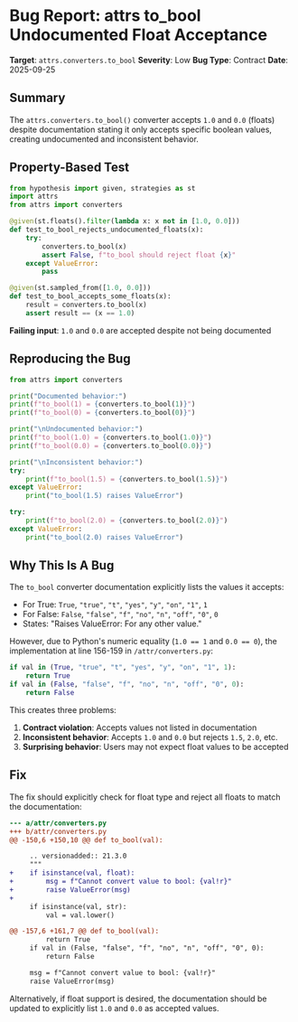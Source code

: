 # Bug Report: attrs to_bool Undocumented Float Acceptance

**Target**: `attrs.converters.to_bool`
**Severity**: Low
**Bug Type**: Contract
**Date**: 2025-09-25

## Summary

The `attrs.converters.to_bool()` converter accepts `1.0` and `0.0` (floats) despite documentation stating it only accepts specific boolean values, creating undocumented and inconsistent behavior.

## Property-Based Test

```python
from hypothesis import given, strategies as st
import attrs
from attrs import converters

@given(st.floats().filter(lambda x: x not in [1.0, 0.0]))
def test_to_bool_rejects_undocumented_floats(x):
    try:
        converters.to_bool(x)
        assert False, f"to_bool should reject float {x}"
    except ValueError:
        pass

@given(st.sampled_from([1.0, 0.0]))
def test_to_bool_accepts_some_floats(x):
    result = converters.to_bool(x)
    assert result == (x == 1.0)
```

**Failing input**: `1.0` and `0.0` are accepted despite not being documented

## Reproducing the Bug

```python
from attrs import converters

print("Documented behavior:")
print(f"to_bool(1) = {converters.to_bool(1)}")
print(f"to_bool(0) = {converters.to_bool(0)}")

print("\nUndocumented behavior:")
print(f"to_bool(1.0) = {converters.to_bool(1.0)}")
print(f"to_bool(0.0) = {converters.to_bool(0.0)}")

print("\nInconsistent behavior:")
try:
    print(f"to_bool(1.5) = {converters.to_bool(1.5)}")
except ValueError:
    print("to_bool(1.5) raises ValueError")

try:
    print(f"to_bool(2.0) = {converters.to_bool(2.0)}")
except ValueError:
    print("to_bool(2.0) raises ValueError")
```

## Why This Is A Bug

The `to_bool` converter documentation explicitly lists the values it accepts:
- For True: `True`, `"true"`, `"t"`, `"yes"`, `"y"`, `"on"`, `"1"`, `1`
- For False: `False`, `"false"`, `"f"`, `"no"`, `"n"`, `"off"`, `"0"`, `0`
- States: "Raises ValueError: For any other value."

However, due to Python's numeric equality (`1.0 == 1` and `0.0 == 0`), the implementation at line 156-159 in `/attr/converters.py`:

```python
if val in (True, "true", "t", "yes", "y", "on", "1", 1):
    return True
if val in (False, "false", "f", "no", "n", "off", "0", 0):
    return False
```

This creates three problems:
1. **Contract violation**: Accepts values not listed in documentation
2. **Inconsistent behavior**: Accepts `1.0` and `0.0` but rejects `1.5`, `2.0`, etc.
3. **Surprising behavior**: Users may not expect float values to be accepted

## Fix

The fix should explicitly check for float type and reject all floats to match the documentation:

```diff
--- a/attr/converters.py
+++ b/attr/converters.py
@@ -150,6 +150,10 @@ def to_bool(val):

     .. versionadded:: 21.3.0
     """
+    if isinstance(val, float):
+        msg = f"Cannot convert value to bool: {val!r}"
+        raise ValueError(msg)
+
     if isinstance(val, str):
         val = val.lower()

@@ -157,6 +161,7 @@ def to_bool(val):
         return True
     if val in (False, "false", "f", "no", "n", "off", "0", 0):
         return False

     msg = f"Cannot convert value to bool: {val!r}"
     raise ValueError(msg)
```

Alternatively, if float support is desired, the documentation should be updated to explicitly list `1.0` and `0.0` as accepted values.